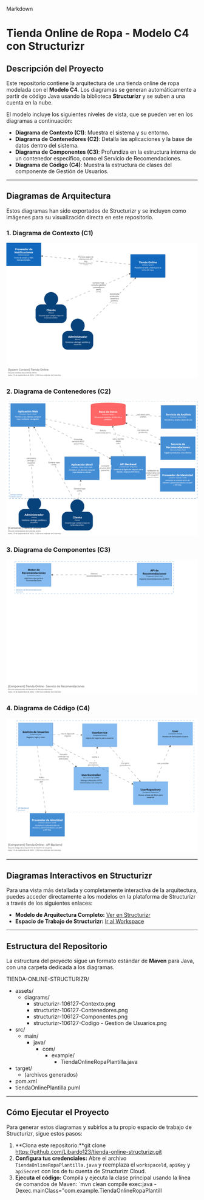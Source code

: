 Markdown

# Tienda Online de Ropa - Modelo C4 con Structurizr

## Descripción del Proyecto

Este repositorio contiene la arquitectura de una tienda online de ropa modelada con el **Modelo C4**. Los diagramas se generan automáticamente a partir de código Java usando la biblioteca **Structurizr** y se suben a una cuenta en la nube.

El modelo incluye los siguientes niveles de vista, que se pueden ver en los diagramas a continuación:
* **Diagrama de Contexto (C1)**: Muestra el sistema y su entorno.
* **Diagrama de Contenedores (C2)**: Detalla las aplicaciones y la base de datos dentro del sistema.
* **Diagrama de Componentes (C3)**: Profundiza en la estructura interna de un contenedor específico, como el Servicio de Recomendaciones.
* **Diagrama de Código (C4)**: Muestra la estructura de clases del componente de Gestión de Usuarios.

---

## Diagramas de Arquitectura

Estos diagramas han sido exportados de Structurizr y se incluyen como imágenes para su visualización directa en este repositorio.

### 1. Diagrama de Contexto (C1)
![Diagrama de Contexto](assets/diagrams/structurizr-106127-Contexto.png)

### 2. Diagrama de Contenedores (C2)
![Diagrama de Contenedores](assets/diagrams/structurizr-106127-Contenedores.png)

### 3. Diagrama de Componentes (C3)
![Diagrama de Componentes](assets/diagrams/structurizr-106127-Componentes%20-%20Servicio%20de%20Recomendaciones.png)

### 4. Diagrama de Código (C4)
![Diagrama de Código](assets/diagrams/structurizr-106127-C%C3%B3digo%20-%20Gesti%C3%B3n%20de%20Usuarios.png)

---

## Diagramas Interactivos en Structurizr

Para una vista más detallada y completamente interactiva de la arquitectura, puedes acceder directamente a los modelos en la plataforma de Structurizr a través de los siguientes enlaces:

* **Modelo de Arquitectura Completo:** [Ver en Structurizr](https://structurizr.com/share/106127/fe8e4004-a2c4-4816-9ab6-15152b12bd5c)
* **Espacio de Trabajo de Structurizr:** [Ir al Workspace](https://structurizr.com/share/106127)
  
---

## Estructura del Repositorio

La estructura del proyecto sigue un formato estándar de **Maven** para Java, con una carpeta dedicada a los diagramas.

TIENDA-ONLINE-STRUCTURIZR/
- assets/
    - diagrams/
        - structurizr-106127-Contexto.png
        - structurizr-106127-Contenedores.png
        - structurizr-106127-Componentes.png
        - structurizr-106127-Codigo - Gestion de Usuarios.png
- src/
    - main/
        - java/
            - com/
                - example/
                    - TiendaOnlineRopaPlantilla.java
- target/
    - (archivos generados)
- pom.xml
- tiendaOnlinePlantilla.puml


---

## Cómo Ejecutar el Proyecto

Para generar estos diagramas y subirlos a tu propio espacio de trabajo de Structurizr, sigue estos pasos:

1.  **Clona este repositorio:**git clone https://github.com/Libardo123/tienda-online-structurizr.git
2.  **Configura tus credenciales:** Abre el archivo `TiendaOnlineRopaPlantilla.java` y reemplaza el `workspaceld`, `apiKey` y `apiSecret` con los de tu cuenta de Structurizr Cloud.
3.  **Ejecuta el código:** Compila y ejecuta la clase principal usando la línea de comandos de Maven:
    `mvn clean compile exec:java -Dexec.mainClass="com.example.TiendaOnlineRopaPlantill
